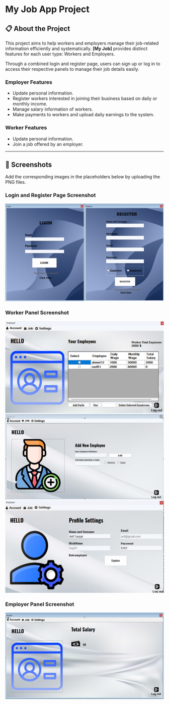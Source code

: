 # My Job App Project

## 📋 About the Project
This project aims to help workers and employers manage their job-related information efficiently and systematically. **[My Job]** provides distinct features for each user type: Workers and Employers.

Through a combined login and register page, users can sign up or log in to access their respective panels to manage their job details easily.

### Employer Features
- Update personal information.
- Register workers interested in joining their business based on daily or monthly income.
- Manage salary information of workers.
- Make payments to workers and upload daily earnings to the system.

### Worker Features
- Update personal information.
- Join a job offered by an employer.

---

## 📸 Screenshots
Add the corresponding images in the placeholders below by uploading the PNG files.

### Login and Register Page Screenshot
![Login and Register Page Screenshot](log_reg.png "Login and Register Page")

### Worker Panel Screenshot
![Worker Panel Screenshot](employerMain.png "Worker Panel Main")
![Worker Panel Screenshot](employerJob.pnh.png "Worker Panel Job")
![Worker Panel Screenshot](employerSettings.png "Worker Panel Setttings")

### Employer Panel Screenshot
![Employer Panel Screenshot](workerMain.png "Employer Panel Main")
